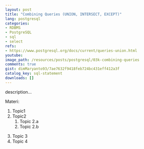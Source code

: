 ```yaml
---
layout: post
title: "Combining Queries (UNION, INTERSECT, EXCEPT)"
lang: postgresql
categories:
- RDBMS
- PostgreSQL
- sql
- select
refs: 
- https://www.postgresql.org/docs/current/queries-union.html
youtube: 
image_path: /resources/posts/postgresql/03k-combining-queries
comments: true
gist: dimMaryanto93/7ae7632f9418feb724bc431eff412a3f
catalog_key: sql-statement
downloads: []
---
```



description...

Materi: 

1. Topic1
2. Topic2
    1. Topic 2.a
    2. Topic 2.b
<!--more-->
3. Topic 3
4. Topic 4